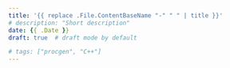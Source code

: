 ```yaml
---
title: '{{ replace .File.ContentBaseName "-" " " | title }}'
# description: "Short description"
date: {{ .Date }}
draft: true  # draft mode by default

# tags: ["procgen", "C++"]
---
```

